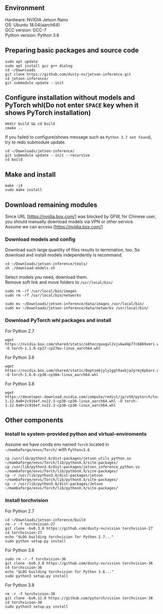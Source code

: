 ## Environment
Hardware: NVIDIA Jetson Nano<br>
OS: Ubuntu 18.04(aarch64)<br>
GCC version: GCC-7<br>
Python version: Python 3.6<br>

## Preparing basic packages and source code
```
sudo apt update
sudo apt install gcc g++ dialog
cd ~/Downloads
git clone https://github.com/dusty-nv/jetson-inference.git
cd jetson-inference/
git submodule update --init
```

## Configure installation without models and PyTorch whl(Do not enter `SPACE` key when it shows PyTorch installation)
```
mkdir build && cd build
cmake ..
```
If you failed to configure(shows message such as `Python 3.7 not found`), try to redo submodule update.
```
cd ~/Downloads/jetson-inference/
git submodule update --init --recursive
cd build
```

## Make and install
```
make -j4
sudo make install
```

## Download remaining modules
Since URL [https://nvidia.box.com/] was blocked by GFW, for Chinese user, you should manually download models via VPN or other service.<br>
Assume we can access [https://nvidia.box.com/]
### Download models and config
Download such large quantity of files results to termination, too. So download and install models independently is recommand.
```
cd ~/Downloads/jetson-inference/tools/
sh ./download-models.sh
```
Select models you need, download them.<br>
Remove soft link and move folders to `/usr/local/bin/`
```
sudo rm -rf /usr/local/bin/images
sudo rm -rf /usr/local/bin/networks

sudo mv ~/Downloads/jetson-inference/data/images /usr/local/bin/
sudo mv ~/Downloads/jetson-inference/data/networks /usr/local/bin/
```

### Download PyTorch whl packages and install
For Python 2.7
```
wget https://nvidia.box.com/shared/static/o8teczquxgul2vjukwd4p77c6869xmri.whl -O torch-1.1.0-cp27-cp27mu-linux_aarch64.whl
```

For Python 3.6
```
wget https://nvidia.box.com/shared/static/9eptse6jyly1ggt9axbja2yrmj6pbarc.whl -O torch-1.6.0-cp36-cp36m-linux_aarch64.whl
```

For Python 3.8
```
wget https://developer.download.nvidia.com/compute/redist/jp/v50/pytorch/torch-1.12.0a0+2c916ef.nv22.3-cp38-cp38-linux_aarch64.whl -O torch-1.12.0a0+2c916ef.nv22.3-cp38-cp38-linux_aarch64.whl
```

## Other components
### Install to system-provided python and virtual-enviroments
Assume we have conda env named `Torch` located in `~/mambaforge/envs/Torch/` with `Python=3.6`
```
cp /usr/lib/python3.6/dist-packages/jetson_utils_python.so ~/mambaforge/envs/Torch/lib/pythonX.X/site-packages/
cp /usr/lib/python3.6/dist-packages/jetson_inference_python.so ~/mambaforge/envs/Torch/lib/pythonX.X/site-packages/
cp -r /usr/lib/python3.6/dist-packages/jetson ~/mambaforge/envs/Torch/lib/pythonX.X/site-packages/
cp -r /usr/lib/python3.6/dist-packages/Jetson ~/mambaforge/envs/Torch/lib/pythonX.X/site-packages/
```
### Install torchvision

For Python 2.7
```
cd ~/Downloads/jetson-inference/build
rm -r -f torchvision-27
git clone -bv0.3.0 https://github.com/dusty-nv/vision torchvision-27
cd torchvision-27
echo "$LOG building torchvision for Python 2.7..."
sudo python setup.py install
```

For Python 3.6
```
sudo rm -r -f torchvision-36
git clone -bv0.3.0 https://github.com/dusty-nv/vision torchvision-36
cd torchvision-36
echo "$LOG building torchvision for Python 3.6..."
sudo python3 setup.py install
```

For Python 3.8
```
rm -r -f torchvision-38
git clone -bv0.12.0 https://github.com/pytorch/vision torchvision-38
cd torchvision-38
sudo python3 setup.py install
```
